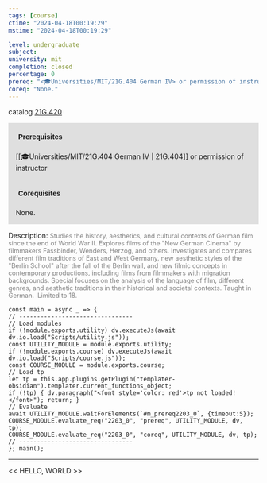 ```yaml
---
tags: [course]
ctime: "2024-04-18T00:19:29"
mstime: "2024-04-18T00:19:29"

level: undergraduate
subject: 
university: mit
completion: closed
percentage: 0
prereq: "<🎓Universities/MIT/21G.404 German IV> or permission of instructor"
coreq: "None."
---
```


catalog [21G.420](http://student.mit.edu/catalog/m21Ge.html#21G.420)

<span style="display: block; padding: 15px; background-color: rgb(100, 100, 100, 0.2);"><font id="m_prereq2203_0" style="display: block; font-family: Arial, sans-serif; font-weight: bold; padding: 5px">Prerequisites</font><br><span id="prereq2203_0">[[🎓Universities/MIT/21G.404 German IV | 21G.404]] or permission of instructor</span></span>
<span style="display: block; padding: 15px; background-color: rgb(100, 100, 100, 0.2);"><font id="m_coreq2203_0" style="display: block; font-family: Arial, sans-serif; font-weight: bold; padding: 5px">Corequisites</font><br><span id="coreq2203_0">None.</span></span>

<font style="">Description:</font>
<font style="color: grey; font-size: 0.8rem;">Studies the history, aesthetics, and cultural contexts of German film since the end of World War II. Explores films of the "New German Cinema" by filmmakers Fassbinder, Wenders, Herzog, and others. Investigates and compares different film traditions of East and West Germany, new aesthetic styles of the "Berlin School" after the fall of the Berlin wall, and new filmic concepts in contemporary productions, including films from filmmakers with migration backgrounds. Special focuses on the analysis of the language of film, different genres, and aesthetic traditions in their historical and societal contexts. Taught in German.  Limited to 18.</font>

```dataviewjs
const main = async _ => {
// --------------------------------
// Load modules
if (!module.exports.utility) dv.executeJs(await dv.io.load("Scripts/utility.js"));
const UTILITY_MODULE = module.exports.utility;
if (!module.exports.course) dv.executeJs(await dv.io.load("Scripts/course.js"));
const COURSE_MODULE = module.exports.course;
// Load tp
let tp = this.app.plugins.getPlugin("templater-obsidian").templater.current_functions_object;
if (!tp) { dv.paragraph("<font style='color: red'>tp not loaded!</font>"); return; }
// Evaluate
await UTILITY_MODULE.waitForElements(`#m_prereq2203_0`, {timeout:5});
COURSE_MODULE.evaluate_req("2203_0", "prereq", UTILITY_MODULE, dv, tp);
COURSE_MODULE.evaluate_req("2203_0", "coreq", UTILITY_MODULE, dv, tp);
// --------------------------------
}; main();
```

---

<< HELLO, WORLD >>
